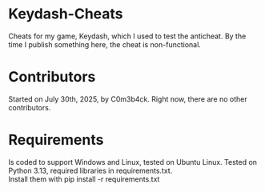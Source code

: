 # Keydash-Cheats
Cheats for my game, Keydash, which I used to test the anticheat. By the time I publish something here, the cheat is non-functional.
# Contributors
Started on July 30th, 2025, by C0m3b4ck. Right now, there are no other contributors.
# Requirements
Is coded to support Windows and Linux, tested on Ubuntu Linux. Tested on Python 3.13, required libraries in requirements.txt.
<br>Install them with pip install -r requirements.txt
